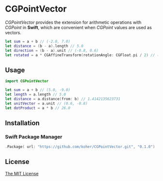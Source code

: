 # CGPointVector

_CGPointVector_ provides the extension for arithmetic operations with _CGPoint_ in __Swift__, which are convenient when _CGPoint_ values are used as vectors.

```swift
let sum = a + b // (-2.0, 7.0)
let distance = (b - a).length // 5.0
let direction = (b - a).unit // (-0.8, 0.6)
let rotated = a * CGAffineTransform(rotationAngle: CGFloat.pi / 2) // (-2.0, 1.0)
```

## Usage

```swift
import CGPointVector

let sum = a + b // (5.0, -9.0)
let length = a.length // 5.0
let distance = a.distance(from: b) // 1.4142135623731
let unitVector = a.unit // (0.6, -0.8)
let dotProduct = a * b // 26.0
```

## Installation

### Swift Package Manager

```swift
.Package( url: "https://github.com/koher/CGPointVector.git", "0.1.0")
```

## License

[The MIT License](LICENSE)
